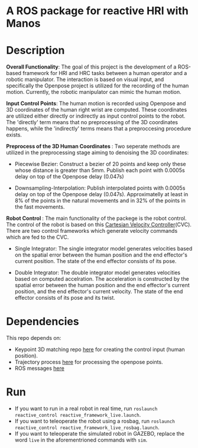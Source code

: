 # A ROS package for reactive HRI with Manos

# Description
<b>Overall Functionality</b>: The goal of this project is the development of a ROS-based framework for HRI and HRC tasks between a human operator and a robotic manipulator. The interaction is based on visual input, and specifically the Openpose project is utilized for the recording of the human motion. Currently, the robotic manipulator can mimic the human motion.

<b>Input Control Points</b>: The human motion is recorded using Openpose and 3D coordinates of the human right wrist are computed. These coordinates are utilized either directly or indirectly as input control points to the robot. The 'directly' term means that no preprocessing of the 3D coordinates happens, while the 'indirectly' terms means that a preproccesing procedure exists. 

<b> Preprocess of the 3D Human Coordinates </b>: Two seperate methods are utilized in the preprocessing stage aiming to denoising the 3D coordinates:

* Piecewise Bezier: Construct a bezier of 20 points and keep only these whose distance is greater than 5mm. Publish each point
with 0.0005s delay on top of the Openpose delay (0.047s)

* Downsampling-Interpolation: Publish interpolated points with 0.0005s delay on top of the Openpose delay (0.047s). Approximatelly
at least in 8% of the points in the natural movements and in 32% of the points in the fast movements.

<b> Robot Control </b>: The main functionality of the packege is the robot control. The control of the robot is based on this [Cartesian Velocity Controller](https://github.com/ThanasisTs/manos_control)(CVC). There are two control frameworks which generate velocity commands which are fed to the CVC.

* Single Integrator: The single integrator model generates velocities based on the spatial error between the human position and the end effector's current position.
The state of the end effector consists of its pose.

* Double Integrator: The double integrator model generates velocities based on computed accelration. The acceleration is constructed by the spatial error between the human position and the end effector's current position, and the end effector's current velocity. The state of the end effector consists of its pose and its twist.

# Dependencies
This repo depends on:
* Keypoint 3D matching repo [here](https://github.com/ThanasisTs/openpose_utils/tree/master/keypoint_3d_matching) for creating the control input (human position).
* Trajectory process [here](https://github.com/ThanasisTs/trajectory_process_utils) for processing the openpose points.
* ROS messages [here](https://github.com/ThanasisTs/trajectory_execution_pkg/tree/master/trajectory_execution_msgs)

# Run
* If you want to run in a real robot in real time, run `roslaunch reactive_control reactive_framework_live.launch`.
* If you want to teleoperate the robot using a rosbag, run `roslaunch reactive_control reactive_framework_live_rosbag.launch`.
* If you want to teleoperate the simulated robot in GAZEBO, replace the word `live` in the aforementrioned commands with `sim`.
